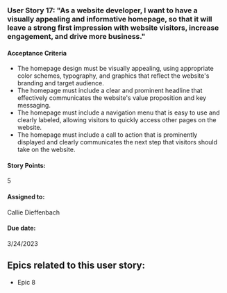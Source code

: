 ### User Story 17: "As a website developer, I want to have a visually appealing and informative homepage, so that it will leave a strong first impression with website visitors, increase engagement, and drive more business."

#### Acceptance Criteria
- The homepage design must be visually appealing, using appropriate color schemes, typography, and graphics that reflect the website's branding and target audience.
- The homepage must include a clear and prominent headline that effectively communicates the website's value proposition and key messaging.
- The homepage must include a navigation menu that is easy to use and clearly labeled, allowing visitors to quickly access other pages on the website.
- The homepage must include a call to action that is prominently displayed and clearly communicates the next step that visitors should take on the website.

#### Story Points: 
5

#### Assigned to: 
Callie Dieffenbach

#### Due date: 
3/24/2023

## Epics related to this user story: 
- Epic 8 
